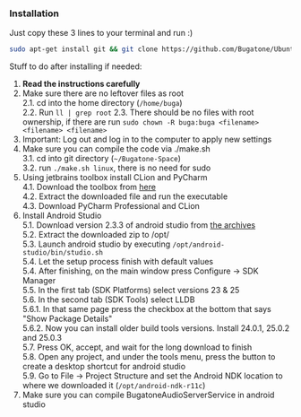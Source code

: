 ### Installation
Just copy these 3 lines to your terminal and run :)
```bash
sudo apt-get install git && git clone https://github.com/Bugatone/Ubuntu-Setup-Scripts.git setup-scripts && cd setup-scripts && sudo ./install.sh
```

Stuff to do after installing if needed:  
1. **Read the instructions carefully**  
2. Make sure there are no leftover files as root  
2.1. cd into the home directory (`/home/buga`)  
2.2. Run `ll | grep root`
2.3. There should be no files with root ownership, if there are run `sudo chown -R buga:buga <filename> <filename> <filename>`  
3. Important: Log out and log in to the computer to apply new settings
3. Make sure you can compile the code via ./make.sh  
3.1. cd into git directory (`~/Bugatone-Space`)  
3.2. run `./make.sh linux`, there is no need for sudo  
4. Using jetbrains toolbox install CLion and PyCharm  
4.1. Download the toolbox from [here](https://www.jetbrains.com/toolbox/app/)  
4.2. Extract the downloaded file and run the executable  
4.3. Download PyCharm Professional and CLion  
5. Install Android Studio  
5.1. Download version 2.3.3 of android studio from [the archives](https://developer.android.com/studio/archive.html)  
5.2. Extract the downloaded zip to /opt/  
5.3. Launch android studio by executing `/opt/android-studio/bin/studio.sh`  
5.4. Let the setup process finish with default values  
5.4. After finishing, on the main window press Configure -> SDK Manager  
5.5. In the first tab (SDK Platforms) select versions 23 & 25  
5.6. In the second tab (SDK Tools) select LLDB  
5.6.1. In that same page press the checkbox at the bottom that says "Show Package Details"  
5.6.2. Now you can install older build tools versions. Install 24.0.1, 25.0.2 and 25.0.3  
5.7. Press OK, accept, and wait for the long download to finish  
5.8. Open any project, and under the tools menu, press the button to create a desktop shortcut for android studio  
5.9. Go to File -> Project Structure and set the Android NDK location to where we downloaded it (`/opt/android-ndk-r11c`)
6. Make sure you can compile BugatoneAudioServerService in android studio  
